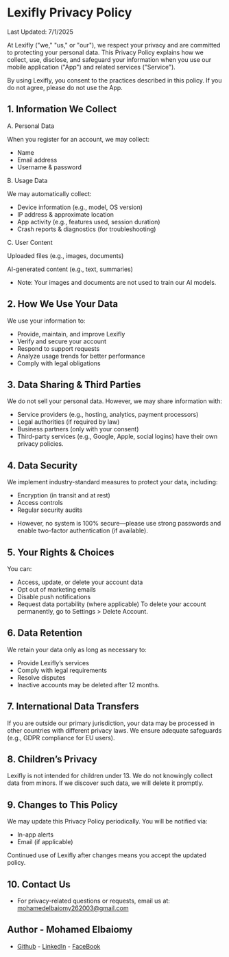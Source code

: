 # Lexifly Privacy Policy
Last Updated: 7/1/2025

At Lexifly ("we," "us," or "our"), we respect your privacy and are committed to protecting your personal data. This Privacy Policy explains how we collect, use, disclose, and safeguard your information when you use our mobile application ("App") and related services ("Service").

By using Lexifly, you consent to the practices described in this policy. If you do not agree, please do not use the App.

## 1. Information We Collect
A. Personal Data

When you register for an account, we may collect:
  - Name
  - Email address
  - Username & password

B. Usage Data

We may automatically collect:
- Device information (e.g., model, OS version)
- IP address & approximate location
- App activity (e.g., features used, session duration)
- Crash reports & diagnostics (for troubleshooting)

C. User Content

Uploaded files (e.g., images, documents)

AI-generated content (e.g., text, summaries)

* Note: Your images and documents are not used to train our AI models.

## 2. How We Use Your Data

We use your information to:

- Provide, maintain, and improve Lexifly
- Verify and secure your account
- Respond to support requests
- Analyze usage trends for better performance
- Comply with legal obligations

## 3. Data Sharing & Third Parties

We do not sell your personal data. However, we may share information with:

- Service providers (e.g., hosting, analytics, payment processors)
- Legal authorities (if required by law)
- Business partners (only with your consent)
- Third-party services (e.g., Google, Apple, social logins) have their own privacy policies.

## 4. Data Security

We implement industry-standard measures to protect your data, including:

- Encryption (in transit and at rest)
- Access controls
- Regular security audits

* However, no system is 100% secure—please use strong passwords and enable two-factor authentication (if available).

## 5. Your Rights & Choices

You can:

- Access, update, or delete your account data
- Opt out of marketing emails
- Disable push notifications
- Request data portability (where applicable) To delete your account permanently, go to Settings > Delete Account.

## 6. Data Retention

We retain your data only as long as necessary to:

- Provide Lexifly’s services
- Comply with legal requirements
- Resolve disputes
- Inactive accounts may be deleted after 12 months.

## 7. International Data Transfers

If you are outside our primary jurisdiction, your data may be processed in other countries with different privacy laws. We ensure adequate safeguards (e.g., GDPR compliance for EU users).

## 8. Children’s Privacy

Lexifly is not intended for children under 13. We do not knowingly collect data from minors. If we discover such data, we will delete it promptly.

## 9. Changes to This Policy

We may update this Privacy Policy periodically. You will be notified via:

- In-app alerts
- Email (if applicable)

Continued use of Lexifly after changes means you accept the updated policy.

## 10. Contact Us
- For privacy-related questions or requests, email us at: mohamedelbaiomy262003@gmail.com

## Author - Mohamed Elbaiomy

- [Github](https://github.com/mohamedelbaiomy) - [LinkedIn](https://www.linkedin.com/in/mohamed-elbaiomy262003/) - [FaceBook](https://www.facebook.com/Original262003)
